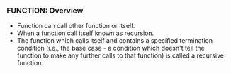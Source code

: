 ### FUNCTION: Overview
* Function can call other function or itself.
* When a function call itself known as recursion.
* The function which calls itself and contains a specified termination condition (i.e., the base case - a condition which doesn't tell the function to make any further calls to that function) is called a recursive function. 